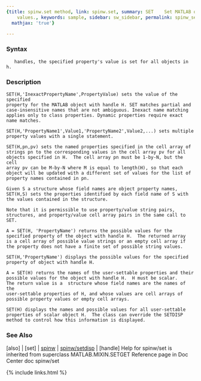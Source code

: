 ```yaml
---
{title: spinw.set method, link: spinw.set, summary: SET    Set MATLAB object property
    values., keywords: sample, sidebar: sw_sidebar, permalink: spinw_set, folder: spinw,
  mathjax: 'true'}

---
```


### Syntax

`    handles, the specified property's value is set for all objects in h.  `

### Description

    SET(H,'InexactPropertyName',PropertyValue) sets the value of the specified 
    property for the MATLAB object with handle H. SET matches partial and 
    case-insensitive names that are not ambiguous. Inexact name matching 
    applies only to class properties. Dynamic properties require exact name matches.
 
    SET(H,'PropertyName1',Value1,'PropertyName2',Value2,...) sets multiple
    property values with a single statement. 
 
    SET(H,pn,pv) sets the named properties specified in the cell array of
    strings pn to the corresponding values in the cell array pv for all
    objects specified in H.  The cell array pn must be 1-by-N, but the cell
    array pv can be M-by-N where M is equal to length(H), so that each
    object will be updated with a different set of values for the list of
    property names contained in pn.
 
    Given S a structure whose field names are object property names, 
    SET(H,S) sets the properties identified by each field name of S with
    the values contained in the structure.
 
    Note that it is permissible to use property/value string pairs, 
    structures, and property/value cell array pairs in the same call to
    SET.
 
    A = SET(H, 'PropertyName') returns the possible values for the 
    specified property of the object with handle H.  The returned array
    is a cell array of possible value strings or an empty cell array if
    the property does not have a finite set of possible string values.
 
    SET(H,'PropertyName') displays the possible values for the specified
    property of object with handle H.
 
    A = SET(H) returns the names of the user-settable properties and their
    possible values for the object with handle H.  H must be scalar.  
    The return value is a  structure whose field names are the names of the
    user-settable properties of H, and whose values are cell arrays of
    possible property values or empty cell arrays.
 
    SET(H) displays the names and possible values for all user-settable
    properties of scalar object H.  The class can override the SETDISP 
    method to control how this information is displayed. 
 

### See Also

[also] \| [set] \| [spinw](spinw) \| [spinw/setdisp](spinw_setdisp) \| [handle]
Help for spinw/set is inherited from superclass MATLAB.MIXIN.SETGET
    Reference page in Doc Center
       doc spinw/set

{% include links.html %}
